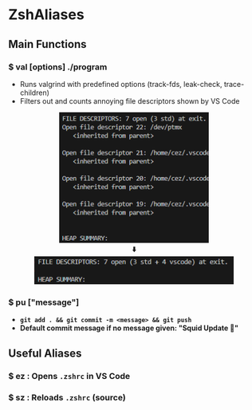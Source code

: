 # ZshAliases

## Main Functions

### $ **val [options] ./program**
- Runs valgrind with predefined options (track-fds, leak-check, trace-children)
- Filters out and counts annoying file descriptors shown by VS Code

<p align="center">
  <img src="imgs/0.png" alt="0.png" width="300"><br>
  <b>⬇️<br</b><br>
  <img src="imgs/1.png" alt="1.png" width="400">
</p>

### $ **pu ["message"]**
- `git add . && git commit -m <message> && git push`
- Default commit message if no message given: "Squid Update 🦑"

## Useful Aliases

### $ **ez** : Opens `.zshrc` in VS Code  
### $ **sz** : Reloads `.zshrc` (source)
